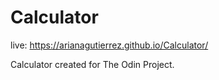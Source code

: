 # Calculator
live: https://arianagutierrez.github.io/Calculator/ 

Calculator created for The Odin Project.
